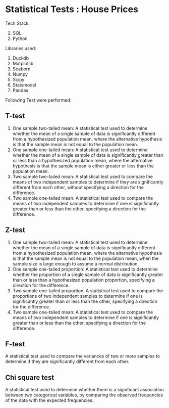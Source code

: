 # Statistical Tests : House Prices

Tech Stack:

1. SQL
2. Python

Libraries used:

1. Duckdb
2. Matplotlib
3. Seaborn
4. Numpy
5. Scipy
6. Statsmodel
7. Pandas

Following Test were performed:

## T-test

1. One sample two-tailed mean: A statistical test used to determine whether the mean of a single sample of data is significantly different from a hypothesized population mean, where the alternative hypothesis is that the sample mean is not equal to the population mean.
2. One sample one-tailed mean: A statistical test used to determine whether the mean of a single sample of data is significantly greater than or less than a hypothesized population mean, where the alternative hypothesis is that the sample mean is either greater or less than the population mean.
3. Two sample two-tailed mean: A statistical test used to compare the means of two independent samples to determine if they are significantly different from each other, without specifying a direction for the difference.
4. Two sample one-tailed mean: A statistical test used to compare the means of two independent samples to determine if one is significantly greater than or less than the other, specifying a direction for the difference.

## Z-test

1. One sample two-tailed mean: A statistical test used to determine whether the mean of a single sample of data is significantly different from a hypothesized population mean, where the alternative hypothesis is that the sample mean is not equal to the population mean, when the sample size is large enough to assume a normal distribution.
2. One sample one-tailed proportion: A statistical test used to determine whether the proportion of a single sample of data is significantly greater than or less than a hypothesized population proportion, specifying a direction for the difference.
3. Two sample one-tailed proportion: A statistical test used to compare the proportions of two independent samples to determine if one is significantly greater than or less than the other, specifying a direction for the difference.
4. Two sample one-tailed mean: A statistical test used to compare the means of two independent samples to determine if one is significantly greater than or less than the other, specifying a direction for the difference.

## F-test

A statistical test used to compare the variances of two or more samples to determine if they are significantly different from each other.

## Chi square test

A statistical test used to determine whether there is a significant association between two categorical variables, by comparing the observed frequencies of the data with the expected frequencies.